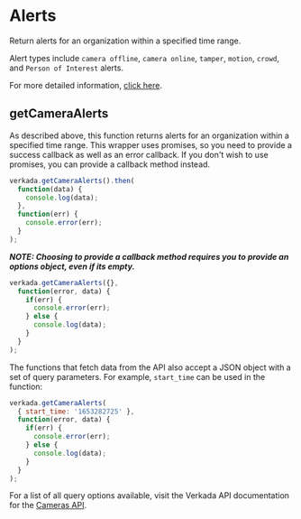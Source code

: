 # Alerts
Return alerts for an organization within a specified time range. 

Alert types include `camera offline`, `camera online`, `tamper`, `motion`, `crowd`, and `Person of Interest` alerts.

For more detailed information, [click here](https://apidocs.verkada.com/reference/getnotificationsviewv1).

## getCameraAlerts
As described above, this function returns alerts for an organization within a specified time range. This wrapper uses promises, so you need to provide a success callback as well as an error callback. If you don't wish to use promises, you can provide a callback method instead.


```javascript title="promise.js"
verkada.getCameraAlerts().then(
  function(data) {
    console.log(data);
  },
  function(err) {
    console.error(err);
  }
);
```

***NOTE: Choosing to provide a callback method requires you to provide an options object, even if its empty.***

```javascript title="no-promise.js"
verkada.getCameraAlerts({},
  function(error, data) {
    if(err) {
      console.error(err);
    } else {
      console.log(data);
    }
  }
);
```

The functions that fetch data from the API also accept a JSON object with a set of query parameters. For example, `start_time` can be used in the function:

```javascript title="no-promise-options.js"
verkada.getCameraAlerts(
  { start_time: '1653282725' },
  function(error, data) {
    if(err) {
      console.error(err);
    } else {
      console.log(data);
    }
  }
);
```

For a list of all query options available, visit the Verkada API documentation for the [Cameras API](https://apidocs.verkada.com/reference/getnotificationsviewv1).